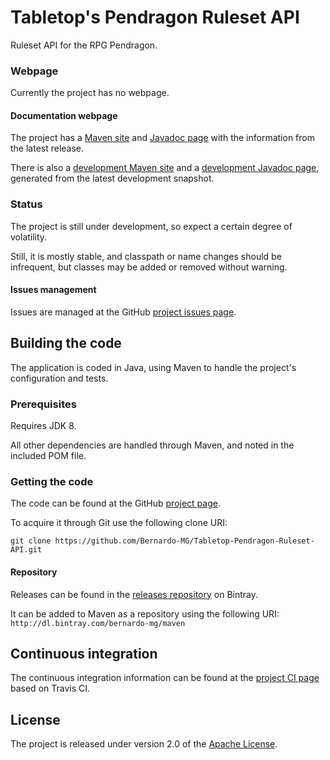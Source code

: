 # Tabletop's Pendragon Ruleset API
Ruleset API for the RPG Pendragon.

### Webpage
Currently the project has no webpage.

#### Documentation webpage
The project has a [Maven site][] and [Javadoc page][] with the information from the
latest release.

There is also a [development Maven site][] and a [development Javadoc page][], generated from the latest development snapshot.

### Status
The project is still under development, so expect a certain degree of volatility.

Still, it is mostly stable, and classpath or name changes should be infrequent, but classes may be added or removed without warning.

#### Issues management
Issues are managed at the GitHub [project issues page][].

## Building the code
The application is coded in Java, using Maven to handle the project's configuration and tests.

### Prerequisites
Requires JDK 8.

All other dependencies are handled through Maven, and noted in the included POM file.

### Getting the code
The code can be found at the GitHub [project page][].

To acquire it through Git use the following clone URI:

`git clone https://github.com/Bernardo-MG/Tabletop-Pendragon-Ruleset-API.git`

#### Repository
Releases can be found in the [releases repository][] on Bintray.

It can be added to Maven as a repository using the following URI:
`http://dl.bintray.com/bernardo-mg/maven`

## Continuous integration
The continuous integration information can be found at the [project CI page][] based on Travis CI.

## License
The project is released under version 2.0 of the [Apache License][].

[development Javadoc page]: http://docs.wandrell.com/development/maven/tabletop-pendragon-ruleset-api/apidocs
[development Maven site]: http://docs.wandrell.com/development/maven/tabletop-pendragon-ruleset-api
[Apache License]: http://www.apache.org/licenses/LICENSE-2.0
[Javadoc page]: http://docs.wandrell.com/maven/tabletop-pendragon-ruleset-api/apidocs
[Maven site]: http://docs.wandrell.com/maven/tabletop-pendragon-ruleset-api
[project CI page]: https://travis-ci.org/Bernardo-MG/Tabletop-Pendragon-Ruleset-API
[project issues page]: https://github.com/Bernardo-MG/Tabletop-Pendragon-Ruleset-API/issues
[project page]: http://github.com/Bernardo-MG/Tabletop-Pendragon-Ruleset-API
[releases repository]: http://dl.bintray.com/bernardo-mg/tabletop-pendragon-ruleset-api